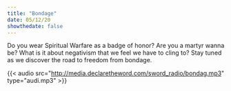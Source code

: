 ```yaml
---
title: "Bondage"
date: 05/12/20
showthedate: false
---
```


Do you wear Spiritual Warfare as a badge of honor? Are you a martyr wanna be? What is it about negativism that we feel we have to cling to? Stay tuned as we discover the road to freedom from bondage.
<!--more-->
{{< audio src="http://media.declaretheword.com/sword_radio/bondag.mp3" type="audi.mp3" >}}